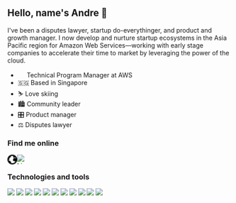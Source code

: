 ## Hello, name's Andre 👋

I've been a disputes lawyer, startup do-everythinger, and product and growth manager. I now develop and nurture startup ecosystems in the Asia Pacific region for Amazon Web Services—working with early stage companies to accelerate their time to market by leveraging the power of the cloud.

- <img src='https://cdn.jsdelivr.net/npm/simple-icons@5.9.0/icons/amazonaws.svg' height='16' width='16'> Technical Program Manager at AWS
- 🇸🇬 Based in Singapore
- ⛷️ Love skiing
- 🏙️ Community leader
- 🎛️ Product manager
- ⚖️ Disputes lawyer

### Find me online
[<img align='left' alt='andrelow.com' src='https://raw.githubusercontent.com/iconic/open-iconic/master/svg/globe.svg' height='22' width='22'>][website]
[<img align='left' alt='LinkedIn' src='https://cdn.jsdelivr.net/npm/simple-icons@5.9.0/icons/linkedin.svg' height='22' width='22'>][linkedin]
<br>

### Technologies and tools
![](https://img.shields.io/badge/OS-Ubuntu%20on%20WSL-informational?style=flat&logo=Ubuntu&logoColor=white&color=2bbc8a)
![](https://img.shields.io/badge/OS-Windows%2011-informational?style=flat&logo=Windows&logoColor=white&color=2bbc8a)
![](https://img.shields.io/badge/OS-macOS-informational?style=flat&logo=macOS&logoColor=white&color=2bbc8a)
![](https://img.shields.io/badge/Cloud-AWS-informational?style=flat&logo=Amazon%20AWS&logoColor=white&color=2bbc8a)
![](https://img.shields.io/badge/Editor-VS%20Code-informational?style=flat&logo=Visual%20Studio%20Code&logoColor=white&color=2bbc8a)
![](https://img.shields.io/badge/Terminal-Windows%20Terminal-informational?style=flat&logo=Windows%20Terminal&logoColor=white&color=2bbc8a)
![](https://img.shields.io/badge/Terminal-iTerm2-informational?style=flat&logo=iTerm2&logoColor=white&color=2bbc8a)
![](https://img.shields.io/badge/Shell-Fish-informational?style=flat&logo=Fish&logoColor=white&color=2bbc8a)
![](https://img.shields.io/badge/Language-Python-informational?style=flat&logo=Python&logoColor=white&color=2bbc8a)
![](https://img.shields.io/badge/Language-JavaScript-informational?style=flat&logo=JavaScript&logoColor=white&color=2bbc8a)
![](https://img.shields.io/badge/ML-PyTorch-informational?style=flat&logo=PyTorch&logoColor=white&color=2bbc8a)

[website]: https://www.andrelow.com
[linkedin]: https://www.linkedin.com/in/andrelow/
